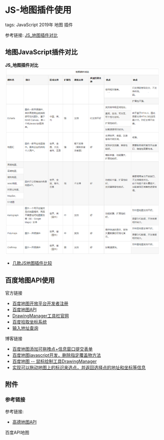 # JS-地图插件使用

tags: JavaScript 2019年 地图 插件

参考链接: [JS_地图插件对比](https://blog.csdn.net/liangyixin19800304/article/details/12462917)

## 地图JavaScript插件对比

**JS_地图插件对比**
![JS_地图插件对比](images/../../images/JS_地图插件对比_20191028.png)

- [几款JS地图插件比较](https://blog.csdn.net/liangyixin19800304/article/details/12462917)

## 百度地图API使用

官方链接

- [百度地图开放平台开发者注册](http://lbsyun.baidu.com/apiconsole/key?application=key)
- [百度地图API](http://lbsyun.baidu.com/jsdemo.htm#a1_2)
- [DrawingManager工具栏官网](http://api.map.baidu.com/library/DrawingManager/1.4/docs/symbols/BMapLib.DrawingManager.html#setDrawingMode)
- [百度拾取坐标系统](http://api.map.baidu.com/lbsapi/getpoint/index.html)
- [输入地址查询](http://lbsyun.baidu.com/jsdemo.htm#a6_2)

博客链接

- [百度地图添加可拖拽点+信息窗口提交表单](https://blog.csdn.net/damionew/article/details/80651224)
- [百度地图javascript开发，删除指定覆盖物方法](https://blog.csdn.net/opengps/article/details/80827663)
- [百度地图 -- 鼠标绘制工具DrawingManager](https://blog.csdn.net/weixin_38122772/article/details/89517774)
- [实现可以拖动地图上的标识来选点，并返回选择点的地址和坐标等信息](http://itnoteshare.com/note/183/publicNoteDetail.htm)

## 附件

### 参考链接

参考链接:

- [高德地图API](https://lbs.amap.com/api/javascript-api/example/calcutation/ring-area)

百度API地图
